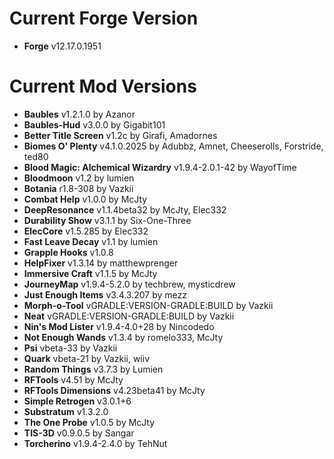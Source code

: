 Current Forge Version
=
- **Forge** v12.17.0.1951

Current Mod Versions
=
- **Baubles** v1.2.1.0 by Azanor
- **Baubles-Hud** v3.0.0 by Gigabit101
- **Better Title Screen** v1.2c by Girafi, Amadornes
- **Biomes O' Plenty** v4.1.0.2025 by Adubbz, Amnet, Cheeserolls, Forstride, ted80
- **Blood Magic: Alchemical Wizardry** v1.9.4-2.0.1-42 by WayofTime
- **Bloodmoon** v1.2 by lumien
- **Botania** r1.8-308 by Vazkii
- **Combat Help** v1.0.0 by McJty
- **DeepResonance** v1.1.4beta32 by McJty, Elec332
- **Durability Show** v3.1.1 by Six-One-Three
- **ElecCore** v1.5.285 by Elec332
- **Fast Leave Decay** v1.1 by lumien
- **Grapple Hooks** v1.0.8
- **HelpFixer** v1.3.14 by matthewprenger
- **Immersive Craft** v1.1.5 by McJty
- **JourneyMap** v1.9.4-5.2.0 by techbrew, mysticdrew
- **Just Enough Items** v3.4.3.207 by mezz
- **Morph-o-Tool** vGRADLE:VERSION-GRADLE:BUILD by Vazkii
- **Neat** vGRADLE:VERSION-GRADLE:BUILD by Vazkii
- **Nin's Mod Lister** v1.9.4-4.0+28 by Nincodedo
- **Not Enough Wands** v1.3.4 by romelo333, McJty
- **Psi** vbeta-33 by Vazkii
- **Quark** vbeta-21 by Vazkii, wiiv
- **Random Things** v3.7.3 by Lumien
- **RFTools** v4.51 by McJty
- **RFTools Dimensions** v4.23beta41 by McJty
- **Simple Retrogen** v3.0.1+6
- **Substratum** v1.3.2.0
- **The One Probe** v1.0.5 by McJty
- **TIS-3D** v0.9.0.5 by Sangar
- **Torcherino** v1.9.4-2.4.0 by TehNut
